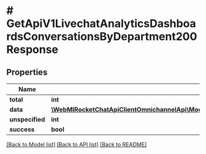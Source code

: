 # # GetApiV1LivechatAnalyticsDashboardsConversationsByDepartment200Response

## Properties

Name | Type | Description | Notes
------------ | ------------- | ------------- | -------------
**total** | **int** |  | [optional]
**data** | [**\WebMIRocketChatApiClientOmnichannelApi\Model\GetApiV1LivechatAnalyticsDashboardsConversationsByStatus200ResponseDataInner[]**](GetApiV1LivechatAnalyticsDashboardsConversationsByStatus200ResponseDataInner.md) |  | [optional]
**unspecified** | **int** |  | [optional]
**success** | **bool** |  | [optional]

[[Back to Model list]](../../README.md#models) [[Back to API list]](../../README.md#endpoints) [[Back to README]](../../README.md)
